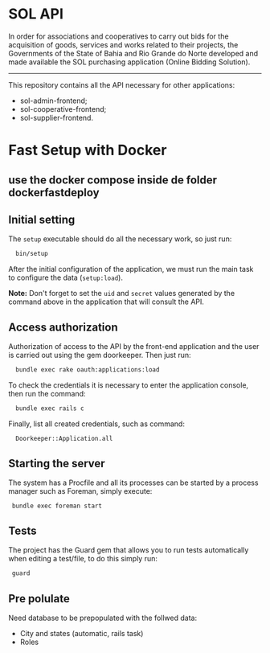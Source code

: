 # SOL API

In order for associations and cooperatives to carry out bids for the acquisition of goods, services and works related to their projects, the Governments of the State of Bahia and Rio Grande do Norte developed and made available the SOL purchasing application (Online Bidding Solution).

---

This repository contains all the API necessary for other applications:

- sol-admin-frontend;
- sol-cooperative-frontend;
- sol-supplier-frontend.



# Fast Setup with Docker

## use the docker compose inside de folder dockerfastdeploy




## Initial setting

The `setup` executable should do all the necessary work, so just run:

```bash
  bin/setup
```

After the initial configuration of the application, we must run the main task to configure the data (`setup:load`).

**Note:** Don't forget to set the `uid` and `secret` values ​​generated by the command above in the application that will consult the API.

## Access authorization

Authorization of access to the API by the front-end application and the user is carried out using the gem
doorkeeper. Then just run:

```bash
  bundle exec rake oauth:applications:load
```

To check the credentials it is necessary to enter the application console, then run the command:

```bash
  bundle exec rails c
```

Finally, list all created credentials, such as command:

```bash
  Doorkeeper::Application.all
```


## Starting the server

The system has a Procfile and all its processes can be started by a process manager such as Foreman, simply execute:

```
 bundle exec foreman start
```

## Tests

The project has the Guard gem that allows you to run tests automatically when editing a test/file, to do this simply run:

```bash
 guard
```

## Pre polulate

Need database to be prepopulated with the follwed data:

- City and states (automatic, rails task)
- Roles



